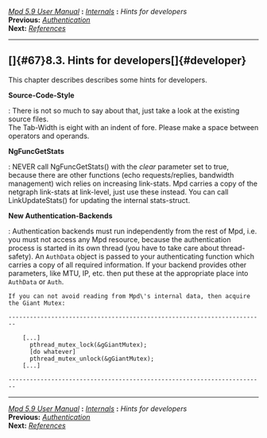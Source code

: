 [*Mpd 5.9 User Manual*](README.md) **:** [*Internals*](mpd64.md) **:**
*Hints for developers*\
**Previous:** [*Authentication*](mpd66.md)\
**Next:** [*References*](mpd68.md)

------------------------------------------------------------------------

## []{#67}8.3. Hints for developers[]{#developer}

This chapter describes describes some hints for developers.

**Source-Code-Style**

:   There is not so much to say about that, just take a look at the
    existing source files.\
    The Tab-Width is eight with an indent of fore. Please make a space
    between operators and operands.

**NgFuncGetStats**

:   NEVER call NgFuncGetStats() with the *clear* parameter set to true,
    because there are other functions (echo requests/replies, bandwidth
    management) wich relies on increasing link-stats. Mpd carries a copy
    of the netgraph link-stats at link-level, just use these instead.
    You can call LinkUpdateStats() for updating the internal
    stats-struct.

**New Authentication-Backends**

:   Authentication backends must run independently from the rest of Mpd,
    i.e. you must not access any Mpd resource, because the
    authentication process is started in its own thread (you have to
    take care about thread-safety). An `AuthData` object is passed to
    your authenticating function which carries a copy of all required
    information. If your backend provides other parameters, like MTU,
    IP, etc. then put these at the appropriate place into `AuthData` or
    `Auth`.

    If you can not avoid reading from Mpd\'s internal data, then acquire
    the Giant Mutex:

    ------------------------------------------------------------------------

        [...]
          pthread_mutex_lock(&gGiantMutex);
          [do whatever]
          pthread_mutex_unlock(&gGiantMutex);
        [...]

    ------------------------------------------------------------------------

------------------------------------------------------------------------

[*Mpd 5.9 User Manual*](README.md) **:** [*Internals*](mpd64.md) **:**
*Hints for developers*\
**Previous:** [*Authentication*](mpd66.md)\
**Next:** [*References*](mpd68.md)
